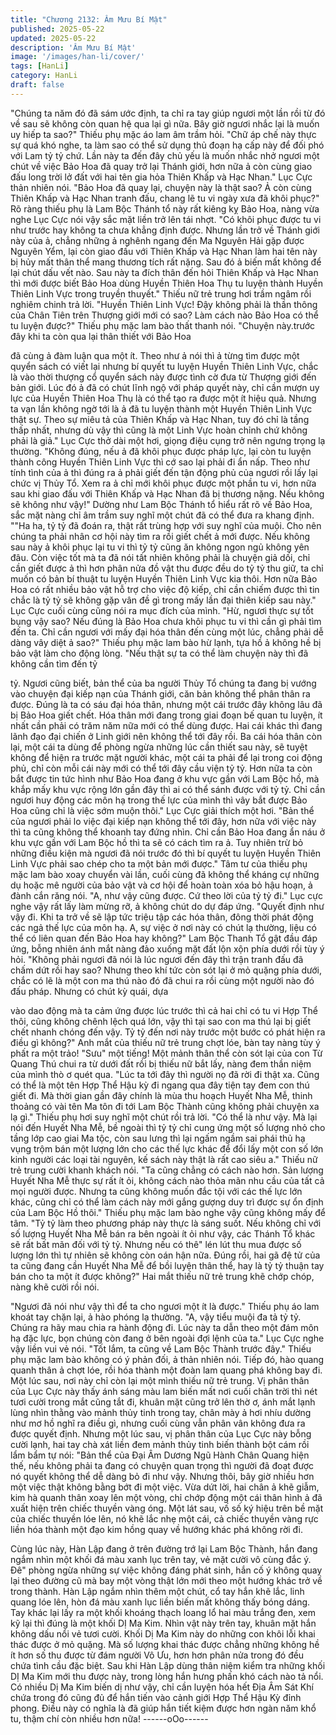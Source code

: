 ```yaml
---
title: "Chương 2132: Âm Mưu Bí Mật"
published: 2025-05-22
updated: 2025-05-22
description: 'Âm Mưu Bí Mật'
image: '/images/han-li/cover/'
tags: [HanLi]
category: HanLi
draft: false
---
```


"Chúng ta năm đó đã sám ước định, ta chỉ ra tay giúp ngươi một
lần rồi từ đó về sau sẽ không còn quan hệ qua lại gì nữa. Bây giờ
ngươi nhắc lại là muốn uy hiếp ta sao?" Thiếu phụ mặc áo lam
âm trầm hỏi.
"Chữ áp chế này thực sự quá khó nghe, ta làm sao có thể sử
dụng thủ đoạn hạ cấp này để đối phó với Lam tỷ tỷ chứ. Lần này
ta đến đây chủ yếu là muốn nhắc nhở ngươi một chút về việc Bảo
Hoa đã quay trở lại Thánh giới, hơn nữa ả còn cùng giao đấu long
trời lở đất với hai tên gia hỏa Thiên Khấp và Hạc Nhan." Lục Cực
thản nhiên nói.
"Bảo Hoa đã quay lại, chuyện này là thật sao? Ả còn cùng Thiên
Khấp và Hạc Nhan tranh đấu, chang lẽ tu vi ngày xưa đã khôi
phục?" Rõ ràng thiếu phụ là Lam Bộc Thánh tổ này rất kiêng kỵ
Bảo Hoa, nàng vừa nghe Lục Cực nói vậy sắc mặt liền trở lên tái
nhợt.
"Có khôi phục được tu vi như trước hay không ta chưa khẳng định
được. Nhưng lần trở về Thánh giới này của ả, chẳng những ả
nghênh ngang đến Ma Nguyên Hải gặp được Nguyên Yểm, lại
còn giao đấu với Thiên Khấp và Hạc Nhan làm hai tên này bị hủy
mất thân thể mang thương tích rất nặng. Sau đó ả biến mất không
để lại chút dấu vết nào. Sau này ta đích thân đến hỏi Thiên Khấp
và Hạc Nhan thì mới được biết Bảo Hoa dùng Huyền Thiên Hoa
Thụ tu luyện thành Huyền Thiên Linh Vực trong truyền thuyết."
Thiếu nữ trẻ trung hơi trầm ngâm rồi nghiêm chinh trả lời.
"Huyền Thiên Linh Vực! Đậy không phải là thần thông của Chân
Tiên trên Thượng giới mới có sao? Làm cách nào Bảo Hoa có thể
tu luyện được?" Thiếu phụ mặc lam bào thất thanh nói.
"Chuyện này.trước đây khi ta còn qua lại thân thiết với Bảo Hoa

đã cùng ả đàm luận qua một ít. Theo như ả nói thì ả từng tìm
được một quyển sách có viết lại nhưng bí quyết tu luyện Huyền
Thiên Linh Vực, chắc là vào thời thượng cổ quyển sách này được
tình cờ đưa từ Thượng giới đến bản giới. Lúc đó ả đã có chút lĩnh
ngộ với pháp quyết này, chỉ cần mượn uy lực của Huyền Thiên
Hoa Thụ là có thể tạo ra được một ít hiệu quả. Nhưng ta vạn lần
không ngờ tới là ả đã tu luyện thành một Huyền Thiên Linh Vực
thật sự. Theo sự miêu tả của Thiên Khấp và Hạc Nhan, tuy đó chỉ
là tầng thấp nhất, nhưng dù vậy thì cũng là một Linh Vực hoàn
chỉnh chứ không phải là giả." Lục Cực thở dài một hơi, giọng điệu
cụng trở nên ngưng trọng lạ thường.
"Không đúng, nếu ả đã khôi phục được pháp lực, lại còn tu luyện
thành công Huyền Thiên Linh Vực thì cớ sao lại phải đi ẩn nấp.
Theo như tính tình của ả thì đúng ra ả phải giết đến tận động phủ
của ngươi rồi lấy lại chức vị Thủy Tổ. Xem ra ả chỉ mới khôi phục
được một phần tu vi, hơn nữa sau khi giao đấu với Thiên Khấp và
Hạc Nhan đã bị thương nặng. Nếu không sẽ không như vậy!"
Dường như Lam Bộc Thánh tổ hiểu rất rõ về Bảo Hoa, sắc mặt
nàng chỉ âm trầm suy nghĩ một chút đã có thể đưa ra khang định.
""Ha ha, tỷ tỷ đã đoán ra, thật rất trùng hợp với suy nghĩ của
muội. Cho nên chúng ta phải nhân cơ hội này tìm ra rồi giết chết ả
mới được. Nếu không sau này ả khôi phục lại tu vi thì tỷ tỷ cũng
ăn không ngon ngủ không yên đâu. Còn việc tốt mà ta đã nói tất
nhiên không phải là chuyện giả dối, chỉ cần giết được ả thì hơn
phân nửa đồ vật thu được đều do tỷ tỷ thu giữ, ta chỉ muốn có
bản bí thuật tu luyện Huyền Thiên Linh Vực kia thôi. Hơn nữa Bảo
Hoa có rất nhiều bảo vật hỗ trợ cho việc độ kiếp, chỉ cần chiếm
được thì tin chắc là tỷ tỷ sẽ không gặp vân đề gì trong mấy lần đại
thiên kiếp sau này." Lục Cực cuối cùng cũng nói ra mục đích của
mình.
"Hừ, ngươi thực sự tốt bụng vậy sao? Nếu đúng là Bảo Hoa chưa
khôi phục tu vi thì cần gì phải tìm đến ta. Chỉ cần ngươi với mấy
đại hóa thân đến cùng một lúc, chẳng phải dễ dàng vây diệt ả
sao?" Thiếu phụ mặc lam bào hừ lạnh, tựa hồ ả không hề bị bảo
vật làm cho động lòng.
"Nếu thật sự ta có thể làm chuyện này thì đã không cần tìm đến tỷ

tỷ. Ngươi cũng biết, bản thể của ba người Thủy Tổ chúng ta đang
bị vướng vào chuyện đại kiếp nạn của Thánh giới, căn bản không
thể phân thân ra được. Đúng là ta có sáu đại hóa thân, nhưng
một cái trước đây không lâu đã bị Bảo Hoa giết chết. Hóa thân
mới đang trong giai đoạn bế quan tu luyện, ít nhất cần phải có
trăm năm nữa mới có thể dùng được. Hai cái khác thì đang lãnh
đạo đại chiến ở Linh giới nên không thể tới đây rồi. Ba cái hóa
thân còn lại, một cái ta dùng để phòng ngừa những lúc cần thiết
sau này, sẽ tuyệt không để hiện ra trước mặt người khác, một cái
ta phải để lại trong coi động phủ, chỉ còn mỗi cái này mới có thể
tới đây cầu viện tỷ tỷ. Hơn nữa ta còn bắt được tin tức hình như
Bảo Hoa đang ở khu vực gần với Lam Bộc hồ, mà khắp mấy khu
vực rộng lớn gần đây thì ai có thể sánh được với tỷ tỷ. Chỉ cần
ngươi huy động các môn hạ trong thế lực của mình thì vây bắt
được Bảo Hoa cũng chỉ là việc sớm muộn thôi." Lục Cực giải
thích một hơi.
"Bản thể của ngươi phải lo việc đại kiếp nạn không thể tới đây,
hơn nữa với việc này thì ta cũng không thể khoanh tay đứng nhìn.
Chỉ cần Bảo Hoa đang ẩn náu ở khu vực gần với Lam Bộc hồ thì
ta sẽ có cách tìm ra ả. Tuy nhiên trừ bỏ những điều kiện mà
ngươi đã nói trước đó thì bí quyết tu luyện Huyền Thiên Linh Vực
phải sao chép cho ta một bản mới được." Tâm tư của thiếu phụ
mặc lam bào xoay chuyển vài lần, cuối cùng đã không thể kháng
cự những dụ hoặc mê người của bảo vật và cơ hội để hoàn toàn
xóa bỏ hậu hoạn, ả đành cắn răng nói.
"A, như vậy cũng được. Cứ theo lời của tỷ tỷ đi." Lục cực nghe
vậy rất lấy làm mừng rỡ, ả không chút do dự đáp ứng.
"Quyết định như vậy đi. Khi ta trở về sẽ lập tức triệu tập các hóa
thân, đông thời phát động các ngả thế lực của môn hạ. A, sự việc
ở nơi này có chút lạ thường, liệu có thể có liên quan đến Bảo Hoa
hay không?" Lam Bộc Thanh Tổ gật đầu đáp ứng, bỗng nhiên ánh
mắt nàng đảo xuống mặt đất lộn xộn phía dưới rồi tùy ý hỏi.
"Không phải ngươi đã nói là lúc ngươi đến đây thì trận tranh đấu
đã chấm dứt rồi hay sao? Nhưng theo khí tức còn sót lại ở mỏ
quặng phía dưới, chắc có lẽ là một con ma thú nào đó đã chui ra
rồi cùng một người nào đó đấu pháp. Nhưng có chút kỳ quái, dựa

vào dao động mà ta cảm ứng được lúc trước thì cả hai chỉ có tu vi
Hợp Thể thôi, cũng không chênh lệch quá lớn, vậy thì tại sao con
ma thú lại bị giết chết nhanh chóng đến vậy. Tỷ tỷ đến nơi này
trước một bước có phát hiện ra điều gì không?" Anh mắt của
thiếu nữ trẻ trung chợt lóe, bàn tay nàng tùy ý phất ra một trảo!
"Sưu" một tiếng!
Một mảnh thân thể còn sót lại của con Từ Quang Thú chui ra từ
dưới đất rồi bị thiếu nữ bắt lấy, nàng đem thần niệm của mình thò
ơ quét qua.
"Lúc ta tới đây thì người nọ đã rời đi thật xa. Cũng có thể là một
tên Hợp Thể Hậu kỳ đi ngang qua đây tiện tay đem con thú giết
đi. Mà thời gian gần đây chính là mùa thu hoạch Huyết Nha Mễ,
thinh thoảng có vài tên Ma tôn đi tới Lam Bộc Thành cũng không
phải chuyện xa lạ gì." Thiếu phụ hơi suy nghĩ một chút rồi trả lời.
"Có thể là như vậy. Mà lại nói đến Huyết Nha Mễ, bề ngoài thì tỷ
tỷ chỉ cung ứng một số lượng nhỏ cho tầng lớp cao giai Ma tộc,
còn sau lưng thì lại ngấm ngầm sai phái thủ hạ vụng trộm bán
một lượng lớn cho các thế lực khác để đổi lấy một con số lớn kinh
người các loại tài nguyên, kế sách này thật là rất cao siêu a."
Thiếu nữ trẻ trung cười khanh khách nói.
"Ta cũng chẳng có cách nào hơn. Sản lượng Huyết Nha Mễ thực
sự rất ít ỏi, không cách nào thỏa mãn nhu cầu của tất cả mọi
người được. Nhưng ta cũng không muốn đắc tội với các thế lực
lớn khác, cũng chỉ có thể làm cách này mới gắng gượng duy trì
được sự ổn định của Lam Bộc Hồ thôi." Thiếu phụ mặc lam bào
nghe vậy cũng không mấy để tâm.
"Tỷ tỷ làm theo phương pháp này thực là sáng suốt. Nếu không
chỉ với số lượng Huyết Nha Mễ bán ra bên ngoài ít ỏi như vậy,
các Thánh Tổ khác sẽ rất bất mãn đối với tỷ tỷ. Nhưng nếu có
thê" lén lút thu mua được số lượng lớn thì tự nhiên sẽ không còn
oán hận nữa. Đúng rồi, hai gã đệ tử của ta cũng đang cần Huyết
Nha Mễ để bồi luyện thân thể, hay là tỷ tỷ thuận tay bán cho ta
một ít được không?" Hai mắt thiếu nữ trẻ trung khẽ chớp chóp,
nàng khẽ cười rồi nói.

"Ngươi đã nói như vậy thì để ta cho ngươi một ít là được." Thiếu
phụ áo lam khoát tay chặn lại, ả hào phóng lạ thường.
"A, vậy tiểu muội đa tả tỷ tỷ. Chúng ra hãy mau chia ra hành động
đi. Lúc này ta dẫn theo một đám môn hạ đặc lực, bọn chúng còn
đang ở bên ngoài đợi lệnh của ta." Lục Cực nghe vậy liền vui vẻ
nói.
"Tốt lắm, ta cũng về Lam Bộc Thành trước đây." Thiếu phụ mặc
lam bào không có ý phản đối, ả thản nhiên nói.
Tiếp đó, hào quang quanh thân ả chợt lóe, rồi hóa thành một
đoàn lam quang phá không bay đi.
Một lúc sau, nơi này chỉ còn lại một mình thiếu nữ trẻ trung.
Vị phân thân của Lục Cực này thấy ánh sáng màu lam biến mất
nơi cuối chân trời thì nét tươi cười trong mắt cũng tắt đi, khuân
mặt cũng trở lên thờ ơ, ánh mắt lạnh lùng nhìn thằng vào mảnh
thủy tinh trong tay, chân mày ả hơi nhíu dường như mơ hồ nghĩ
ra điều gì, nhưng cuối cùng vẫn phân vân không đưa ra được
quyết định.
Nhưng một lúc sau, vị phân thân của Lục Cực này bỗng cười
lạnh, hai tay chà xát liền đem mảnh thủy tinh biến thành bột cám
rồi lẩm bẩm tự nói:
"Bản thể của Đại Âm Dương Ngũ Hành Chân Quang hiện thế,
nếu không phải ta đang có chuyện quan trọng thì người đã đoạt
được nó quyết không thể dễ dàng bỏ đi như vậy. Nhưng thôi, bây
giờ nhiều hơn một việc thật không bằng bớt đi một việc.
Vừa dứt lời, hai chân ả khẽ giẫm, kim hà quanh thân xoay lên một
vòng, chỉ chớp động một cái thân hình ả đã xuất hiện trên chiếc
thuyền vàng óng.
Một lát sau, vố số ký hiệu trên bề mặt của chiếc thuyền lóe lên, nó
khẽ lắc nhẹ một cái, cả chiếc thuyền vàng rực liền hóa thành một
đạo kim hồng quay về hướng khác phá không rời đi.

Cùng lúc này, Hàn Lập đang ở trên đường trớ lại Lam Bộc Thành,
hắn đang ngắm nhìn một khối đá màu xanh lục trên tay, vẻ mặt
cười vô cùng đắc ý.
Đê" phòng ngừa những sự việc không đáng phát sinh, hắn cố ý
không quay lại theo đường cũ mà bay một vòng thật lớn mới theo
một hướng khác trở về trong thành.
Hàn Lập ngắm nhìn thêm một chút, cổ tay hắn khẽ lắc, linh quang
lóe lên, hòn đá màu xanh lục liền biến mất không thấy bóng dáng.
Tay khác lại lấy ra một khối khoáng thạch loang lổ hai màu trắng
đen, xem kỹ lại thì đúng là một khối DỊ Ma Kim.
Nhìn vật này trên tay, khuân mặt hắn không dấu nổi vẻ tươi cười.
Khối Dị Ma Kim này do những con khôi lỗi khai thác được ở mỏ
quặng. Mà số lượng khai thác được chẳng những không hề ít hơn
số thu được từ đám người Vô Ưu, hơn hơn phân nửa trong đó
đều chứa tình cầu đặc biệt.
Sau khi Hàn Lập dùng thân niệm kiểm tra những khối DỊ Ma Kim
mới thu được này, trong lòng hắn hưng phấn khó cách nào tả nổi.
Có nhiều Dị Ma Kim biến dị như vậy, chỉ cần luyện hóa hết Địa
Âm Sát Khí chứa trong đó cũng đủ để hắn tiến vào cảnh giới Hợp
Thể Hậu Kỳ đỉnh phong. Điều này có nghĩa là đã giúp hắn tiết
kiệm được hơn ngàn năm khổ tu, thậm chí còn nhiều hơn nữa!
------oOo------
